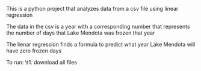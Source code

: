 This is a python project that analyzes data from a csv file using linear regression

The data in the csv is a year with a corresponding number that represents the number of days that Lake Mendota was frozen that year

The lienar regression finds a formula to predict what year Lake Mendota will have zero frozen days

To run:
\t1. download all files
